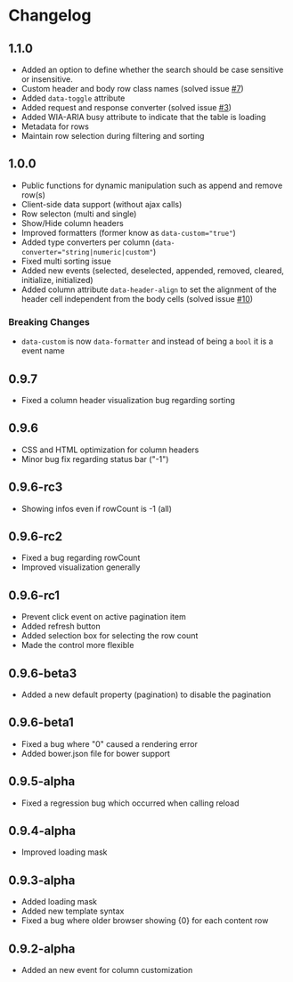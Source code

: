 # Changelog

## 1.1.0
- Added an option to define whether the search should be case sensitive or insensitive.
- Custom header and body row class names (solved issue [#7](http://github.com/rstaib/jquery-bootgrid/issues/7))
- Added `data-toggle` attribute
- Added request and response converter (solved issue [#3](http://github.com/rstaib/jquery-bootgrid/issues/3))
- Added WIA-ARIA busy attribute to indicate that the table is loading
- Metadata for rows
- Maintain row selection during filtering and sorting

## 1.0.0
- Public functions for dynamic manipulation such as append and remove row(s)
- Client-side data support (without ajax calls)
- Row selecton (multi and single)
- Show/Hide column headers
- Improved formatters (former know as `data-custom="true"`)
- Added type converters per column (`data-converter="string|numeric|custom"`)
- Fixed multi sorting issue
- Added new events (selected, deselected, appended, removed, cleared, initialize, initialized)
- Added column attribute `data-header-align` to set the alignment of the header cell independent from the body cells (solved issue [#10](http://github.com/rstaib/jquery-bootgrid/issues/10))

### Breaking Changes
- `data-custom` is now `data-formatter` and instead of being a `bool` it is a event name

## 0.9.7
- Fixed a column header visualization bug regarding sorting

## 0.9.6
- CSS and HTML optimization for column headers
- Minor bug fix regarding status bar ("-1")

## 0.9.6-rc3
- Showing infos even if rowCount is -1 (all)

## 0.9.6-rc2
- Fixed a bug regarding rowCount
- Improved visualization generally

## 0.9.6-rc1
- Prevent click event on active pagination item
- Added refresh button
- Added selection box for selecting the row count
- Made the control more flexible

## 0.9.6-beta3
- Added a new default property (pagination) to disable the pagination

## 0.9.6-beta1
- Fixed a bug where "0" caused a rendering error
- Added bower.json file for bower support

## 0.9.5-alpha
- Fixed a regression bug which occurred when calling reload

## 0.9.4-alpha
- Improved loading mask

## 0.9.3-alpha
- Added loading mask
- Added new template syntax
- Fixed a bug where older browser showing {0} for each content row

## 0.9.2-alpha
- Added an new event for column customization